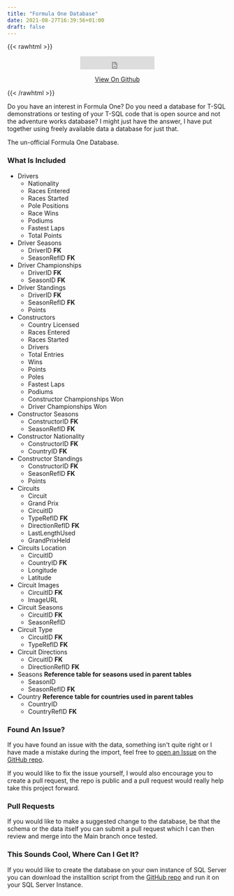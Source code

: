 ```yaml
---
title: "Formula One Database"
date: 2021-08-27T16:39:56+01:00
draft: false
---
```


{{< rawhtml >}}
<center><iframe src="https://ghbtns.com/github-btn.html?user=richinsql&repo=FormulaOneDatabase&type=star&count=true&size=large" frameborder="0" scrolling="0" width="170" height="30" title="GitHub"></iframe>

<br />

<a style="text-align: center;" href="https://github.com/RichInSQL/FormulaOneDatabase" target="_blank">View On Github</a>

<bt />
</center>
{{< /rawhtml >}}

Do you have an interest in Formula One? Do you need a database for T-SQL demonstrations or testing of your T-SQL code that is open source and not the adventure works database? I might just have the answer, I have put together using freely available data a database for just that.

The un-official Formula One Database.

### What Is Included 

* Drivers 
  - Nationality
  - Races Entered
  - Races Started
  - Pole Positions
  - Race Wins
  - Podiums
  - Fastest Laps
  - Total Points 
* Driver Seasons
  - DriverID **FK**
  - SeasonRefID **FK**
* Driver Championships
  - DriverID **FK**
  - SeasonID **FK**
* Driver Standings
  - DriverID **FK**
  - SeasonRefID **FK**
  - Points
* Constructors
  - Country Licensed
  - Races Entered
  - Races Started
  - Drivers
  - Total Entries
  - Wins
  - Points
  - Poles
  - Fastest Laps
  - Podiums
  - Constructor Championships Won
  - Driver Championships Won
* Constructor Seasons
  - ConstructorID **FK**
  - SeasonRefID **FK**
* Constructor Nationality
  - ConstructorID **FK**
  - CountryID **FK**
* Constructor Standings 
  - ConstructorID **FK**
  - SeasonRefID **FK**
  - Points
* Circuits
   - Circuit
   - Grand Prix
   - CircuitID
   - TypeRefID **FK**
   - DirectionRefID **FK**
   - LastLengthUsed
   - GrandPrixHeld
* Circuits Location
  - CircuitID
  - CountryID **FK**
  - Longitude
  - Latitude
* Circuit Images
  - CircuitID **FK**
  - ImageURL   
* Circuit Seasons
  - CircuitID **FK**
  - SeasonRefID
* Circuit Type
  - CircuitID **FK**
  - TypeRefID **FK**    
* Circuit Directions
  - CircuitID **FK**
  - DirectionRefID **FK**
* Seasons
  **Reference table for seasons used in parent tables**
  - SeasonID
  - SeasonRefID **FK**
* Country
  **Reference table for countries used in parent tables**
  - CountryID
  - CountryRefID **FK**

### Found An Issue?

If you have found an issue with the data, something isn't quite right or I have made a mistake during the import, feel free to [open an Issue](https://github.com/RichInSQL/FormulaOneDatabase/issues) on the [GitHub repo](https://github.com/RichInSQL/FormulaOneDatabase). 

If you would like to fix the issue yourself, I would also encourage you to create a pull request, the repo is public and a pull request would really help take this project forward. 

### Pull Requests 

If you would like to make a suggested change to the database, be that the schema or the data itself you can submit a pull request which I can then review and merge into the Main branch once tested. 

### This Sounds Cool, Where Can I Get It?

If you would like to create the database on your own instance of SQL Server you can download the installtion script from the [GitHub repo](https://github.com/RichInSQL/FormulaOneDatabase) and run it on your SQL Server Instance. 


